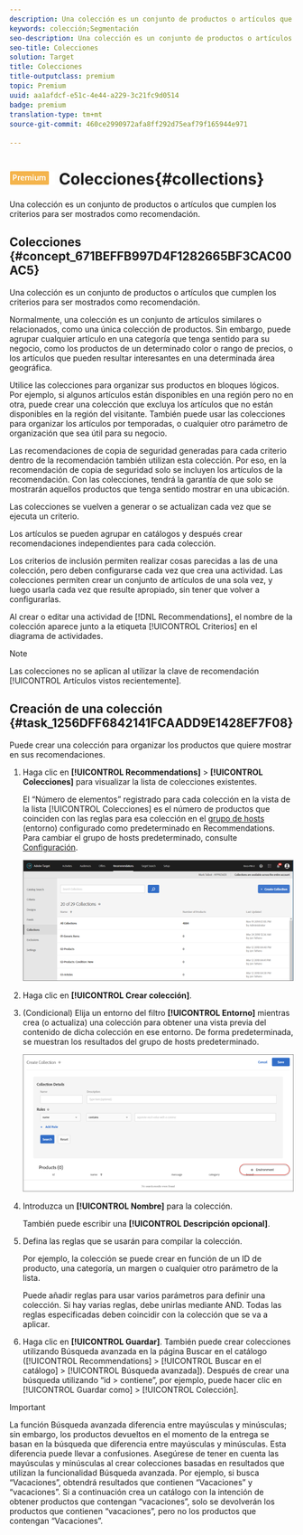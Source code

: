 ```yaml
---
description: Una colección es un conjunto de productos o artículos que cumplen los criterios para ser mostrados como recomendación.
keywords: colección;Segmentación
seo-description: Una colección es un conjunto de productos o artículos que cumplen los criterios para ser mostrados como recomendación.
seo-title: Colecciones
solution: Target
title: Colecciones
title-outputclass: premium
topic: Premium
uuid: aa1afdcf-e51c-4e44-a229-3c21fc9d0514
badge: premium
translation-type: tm+mt
source-git-commit: 460ce2990972afa8ff292d75eaf79f165944e971

---
```



# ![PREMIUM](/help/assets/premium.png) Colecciones{#collections}

Una colección es un conjunto de productos o artículos que cumplen los criterios para ser mostrados como recomendación.

## Colecciones {#concept_671BEFFB997D4F1282665BF3CAC00AC5}

Una colección es un conjunto de productos o artículos que cumplen los criterios para ser mostrados como recomendación.

Normalmente, una colección es un conjunto de artículos similares o relacionados, como una única colección de productos. Sin embargo, puede agrupar cualquier artículo en una categoría que tenga sentido para su negocio, como los productos de un determinado color o rango de precios, o los artículos que pueden resultar interesantes en una determinada área geográfica. 

Utilice las colecciones para organizar sus productos en bloques lógicos. Por ejemplo, si algunos artículos están disponibles en una región pero no en otra, puede crear una colección que excluya los artículos que no están disponibles en la región del visitante. También puede usar las colecciones para organizar los artículos por temporadas, o cualquier otro parámetro de organización que sea útil para su negocio.

Las recomendaciones de copia de seguridad generadas para cada criterio dentro de la recomendación también utilizan esta colección. Por eso, en la recomendación de copia de seguridad solo se incluyen los artículos de la recomendación. Con las colecciones, tendrá la garantía de que solo se mostrarán aquellos productos que tenga sentido mostrar en una ubicación.

Las colecciones se vuelven a generar o se actualizan cada vez que se ejecuta un criterio.

Los artículos se pueden agrupar en catálogos y después crear recomendaciones independientes para cada colección.

Los criterios de inclusión permiten realizar cosas parecidas a las de una colección, pero deben configurarse cada vez que crea una actividad. Las colecciones permiten crear un conjunto de artículos de una sola vez, y luego usarla cada vez que resulte apropiado, sin tener que volver a configurarlas.

Al crear o editar una actividad de [!DNL Recommendations], el nombre de la colección aparece junto a la etiqueta [!UICONTROL Criterios] en el diagrama de actividades.

>[!NOTE]
>
>Las colecciones no se aplican al utilizar la clave de recomendación [!UICONTROL Artículos vistos recientemente].

## Creación de una colección {#task_1256DFF6842141FCAADD9E1428EF7F08}

Puede crear una colección para organizar los productos que quiere mostrar en sus recomendaciones.

1. Haga clic en **[!UICONTROL Recommendations]** &gt; **[!UICONTROL Colecciones]** para visualizar la lista de colecciones existentes.

   El “Número de elementos” registrado para cada colección en la vista de la lista [!UICONTROL Colecciones] es el número de productos que coinciden con las reglas para esa colección en el [grupo de hosts](/help/administrating-target/hosts.md) (entorno) configurado como predeterminado en Recommendations. Para cambiar el grupo de hosts predeterminado, consulte [Configuración](../../c-recommendations/plan-implement.md#concept_C1E1E2351413468692D6C21145EF0B84).

   ![](assets/collections_list.png)

1. Haga clic en **[!UICONTROL Crear colección]**.

1. (Condicional) Elija un entorno del filtro **[!UICONTROL Entorno]** mientras crea (o actualiza) una colección para obtener una vista previa del contenido de dicha colección en ese entorno. De forma predeterminada, se muestran los resultados del grupo de hosts predeterminado.

   ![Crear una colección](/help/c-recommendations/c-products/assets/CreateCollection.png)

1. Introduzca un **[!UICONTROL Nombre]** para la colección.

   También puede escribir una **[!UICONTROL Descripción opcional]**.

1. Defina las reglas que se usarán para compilar la colección. 

   Por ejemplo, la colección se puede crear en función de un ID de producto, una categoría, un margen o cualquier otro parámetro de la lista.

   Puede añadir reglas para usar varios parámetros para definir una colección. Si hay varias reglas, debe unirlas mediante AND. Todas las reglas especificadas deben coincidir con la colección que se va a aplicar.

1. Haga clic en **[!UICONTROL Guardar]**.
También puede crear colecciones utilizando Búsqueda avanzada en la página Buscar en el catálogo ([!UICONTROL Recommendations] &gt; [!UICONTROL Buscar en el catálogo] &gt; [!UICONTROL Búsqueda avanzada]). Después de crear una búsqueda utilizando “id &gt; contiene”, por ejemplo, puede hacer clic en [!UICONTROL Guardar como] &gt; [!UICONTROL Colección].

>[!IMPORTANT]
>
>La función Búsqueda avanzada diferencia entre mayúsculas y minúsculas; sin embargo, los productos devueltos en el momento de la entrega se basan en la búsqueda que diferencia entre mayúsculas y minúsculas. Esta diferencia puede llevar a confusiones. Asegúrese de tener en cuenta las mayúsculas y minúsculas al crear colecciones basadas en resultados que utilizan la funcionalidad Búsqueda avanzada. Por ejemplo, si busca “Vacaciones”, obtendrá resultados que contienen “Vacaciones” y “vacaciones”. Si a continuación crea un catálogo con la intención de obtener productos que contengan “vacaciones”, solo se devolverán los productos que contienen “vacaciones”, pero no los productos que contengan “Vacaciones”. 